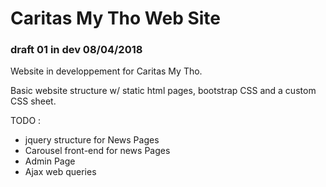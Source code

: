 # Caritas My Tho Web Site



### draft 01 in dev 08/04/2018

Website in developpement for Caritas My Tho.


Basic website structure w/ static html pages, bootstrap CSS and a custom CSS sheet.

TODO : 
* jquery structure for News Pages
* Carousel front-end for news Pages
* Admin Page
* Ajax web queries